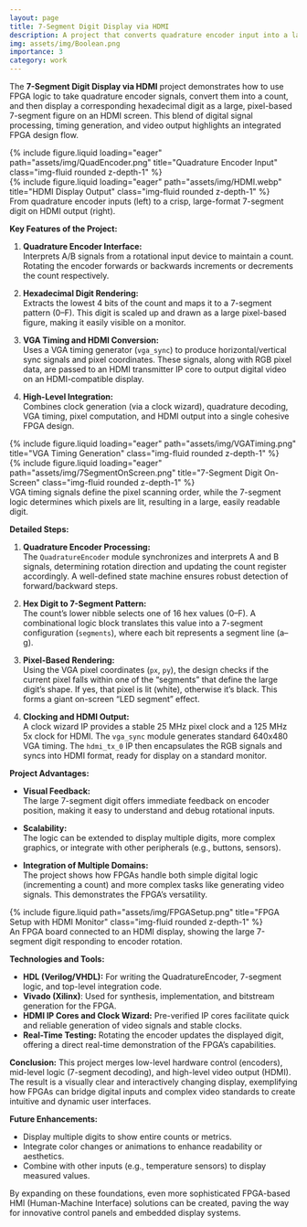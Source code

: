 ```yaml
---
layout: page
title: 7-Segment Digit Display via HDMI
description: A project that converts quadrature encoder input into a large, dynamic 7-segment style digit displayed on an HDMI monitor, illustrating FPGA-based graphics generation.
img: assets/img/Boolean.png
importance: 3
category: work
---
```


The **7-Segment Digit Display via HDMI** project demonstrates how to use FPGA logic to take quadrature encoder signals, convert them into a count, and then display a corresponding hexadecimal digit as a large, pixel-based 7-segment figure on an HDMI screen. This blend of digital signal processing, timing generation, and video output highlights an integrated FPGA design flow.

<div class="row">
    <div class="col-sm mt-3 mt-md-0">
        {% include figure.liquid loading="eager" path="assets/img/QuadEncoder.png" title="Quadrature Encoder Input" class="img-fluid rounded z-depth-1" %}
    </div>
    <div class="col-sm mt-3 mt-md-0">
        {% include figure.liquid loading="eager" path="assets/img/HDMI.webp" title="HDMI Display Output" class="img-fluid rounded z-depth-1" %}
    </div>
</div>
<div class="caption">
    From quadrature encoder inputs (left) to a crisp, large-format 7-segment digit on HDMI output (right).
</div>

**Key Features of the Project:**

1. **Quadrature Encoder Interface:**  
   Interprets A/B signals from a rotational input device to maintain a count. Rotating the encoder forwards or backwards increments or decrements the count respectively.

2. **Hexadecimal Digit Rendering:**  
   Extracts the lowest 4 bits of the count and maps it to a 7-segment pattern (0–F). This digit is scaled up and drawn as a large pixel-based figure, making it easily visible on a monitor.

3. **VGA Timing and HDMI Conversion:**  
   Uses a VGA timing generator (`vga_sync`) to produce horizontal/vertical sync signals and pixel coordinates. These signals, along with RGB pixel data, are passed to an HDMI transmitter IP core to output digital video on an HDMI-compatible display.

4. **High-Level Integration:**  
   Combines clock generation (via a clock wizard), quadrature decoding, VGA timing, pixel computation, and HDMI output into a single cohesive FPGA design.

<div class="row">
    <div class="col-sm mt-3 mt-md-0">
        {% include figure.liquid loading="eager" path="assets/img/VGATiming.png" title="VGA Timing Generation" class="img-fluid rounded z-depth-1" %}
    </div>
    <div class="col-sm mt-3 mt-md-0">
        {% include figure.liquid loading="eager" path="assets/img/7SegmentOnScreen.png" title="7-Segment Digit On-Screen" class="img-fluid rounded z-depth-1" %}
    </div>
</div>
<div class="caption">
    VGA timing signals define the pixel scanning order, while the 7-segment logic determines which pixels are lit, resulting in a large, easily readable digit.
</div>

**Detailed Steps:**

1. **Quadrature Encoder Processing:**  
   The `QuadratureEncoder` module synchronizes and interprets A and B signals, determining rotation direction and updating the count register accordingly. A well-defined state machine ensures robust detection of forward/backward steps.

2. **Hex Digit to 7-Segment Pattern:**  
   The count’s lower nibble selects one of 16 hex values (0–F). A combinational logic block translates this value into a 7-segment configuration (`segments`), where each bit represents a segment line (a–g).

3. **Pixel-Based Rendering:**  
   Using the VGA pixel coordinates (`px`, `py`), the design checks if the current pixel falls within one of the “segments” that define the large digit’s shape. If yes, that pixel is lit (white), otherwise it’s black. This forms a giant on-screen “LED segment” effect.

4. **Clocking and HDMI Output:**  
   A clock wizard IP provides a stable 25 MHz pixel clock and a 125 MHz 5x clock for HDMI. The `vga_sync` module generates standard 640x480 VGA timing. The `hdmi_tx_0` IP then encapsulates the RGB signals and syncs into HDMI format, ready for display on a standard monitor.

**Project Advantages:**

- **Visual Feedback:**  
  The large 7-segment digit offers immediate feedback on encoder position, making it easy to understand and debug rotational inputs.

- **Scalability:**  
  The logic can be extended to display multiple digits, more complex graphics, or integrate with other peripherals (e.g., buttons, sensors).

- **Integration of Multiple Domains:**  
  The project shows how FPGAs handle both simple digital logic (incrementing a count) and more complex tasks like generating video signals. This demonstrates the FPGA’s versatility.

<div class="row justify-content-sm-center">
    <div class="col-sm-8 mt-3 mt-md-0">
        {% include figure.liquid path="assets/img/FPGASetup.png" title="FPGA Setup with HDMI Monitor" class="img-fluid rounded z-depth-1" %}
    </div>
</div>
<div class="caption">
    An FPGA board connected to an HDMI display, showing the large 7-segment digit responding to encoder rotation.
</div>

**Technologies and Tools:**

- **HDL (Verilog/VHDL):** For writing the QuadratureEncoder, 7-segment logic, and top-level integration code.
- **Vivado (Xilinx)**: Used for synthesis, implementation, and bitstream generation for the FPGA.
- **HDMI IP Cores and Clock Wizard:** Pre-verified IP cores facilitate quick and reliable generation of video signals and stable clocks.
- **Real-Time Testing:** Rotating the encoder updates the displayed digit, offering a direct real-time demonstration of the FPGA’s capabilities.

**Conclusion:**
This project merges low-level hardware control (encoders), mid-level logic (7-segment decoding), and high-level video output (HDMI). The result is a visually clear and interactively changing display, exemplifying how FPGAs can bridge digital inputs and complex video standards to create intuitive and dynamic user interfaces.

**Future Enhancements:**

- Display multiple digits to show entire counts or metrics.
- Integrate color changes or animations to enhance readability or aesthetics.
- Combine with other inputs (e.g., temperature sensors) to display measured values.

By expanding on these foundations, even more sophisticated FPGA-based HMI (Human-Machine Interface) solutions can be created, paving the way for innovative control panels and embedded display systems.
```